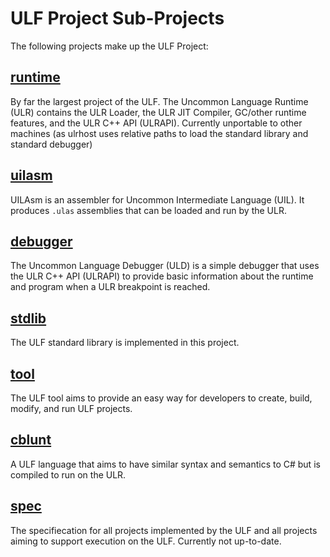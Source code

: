 # ULF Project Sub-Projects

The following projects make up the ULF Project:

## [runtime](https://github.com/uncommon-language-framework/runtime)

By far the largest project of the ULF. The Uncommon Language Runtime (ULR) contains the ULR Loader, the ULR JIT Compiler, GC/other runtime features, and the ULR C++ API (ULRAPI). Currently unportable to other machines (as ulrhost uses relative paths to load the standard library and standard debugger)

## [uilasm](https://github.com/uncommon-language-framework/uilasm)

UILAsm is an assembler for Uncommon Intermediate Language (UIL). It produces `.ulas` assemblies that can be loaded and run by the ULR.

## [debugger](https://github.com/uncommon-language-framework/debugger)

The Uncommon Language Debugger (ULD) is a simple debugger that uses the ULR C++ API (ULRAPI) to provide basic information about the runtime and program when a ULR breakpoint is reached.

## [stdlib](https://github.com/uncommon-language-framework/stdlib)

The ULF standard library is implemented in this project.

## [tool](https://github.com/uncommon-language-framework/tool)

The ULF tool aims to provide an easy way for developers to create, build, modify, and run ULF projects.

## [cblunt](https://github.com/uncommon-language-framework/cblunt)

A ULF language that aims to have similar syntax and semantics to C# but is compiled to run on the ULR.

## [spec](https://github.com/uncommon-language-framework/spec)

The specifiecation for all projects implemented by the ULF and all projects aiming to support execution on the ULF. Currently not up-to-date.